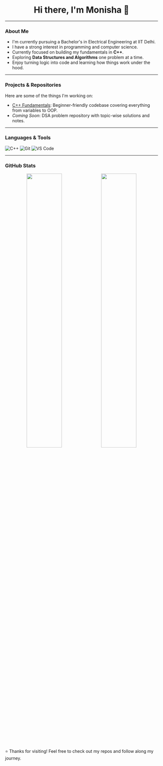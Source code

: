 <h1 align="center">Hi there, I'm Monisha 👋</h1>



---

###  About Me
-  I'm currently pursuing a Bachelor's in Electrical Engineering at IIT Delhi.
-  I have a strong interest in programming and computer science.
-  Currently focused on building my fundamentals in **C++**.
-  Exploring **Data Structures and Algorithms** one problem at a time.
-  Enjoy turning logic into code and learning how things work under the hood.

---

###  Projects & Repositories

Here are some of the things I'm working on:

-  [C++ Fundamentals](https://github.com/monisha8878/Projects-CPP.git): Beginner-friendly codebase covering everything from variables to OOP.
-  *Coming Soon*: DSA problem repository with topic-wise solutions and notes.

---

### Languages & Tools

![C++](https://img.shields.io/badge/C%2B%2B-00599C?style=flat&logo=c%2B%2B&logoColor=white)
![Git](https://img.shields.io/badge/Git-F05032?style=flat&logo=git&logoColor=white)
![VS Code](https://img.shields.io/badge/VSCode-007ACC?style=flat&logo=visual-studio-code)

---

###  GitHub Stats

<p align="center">
  <img width="48%" src="https://github-readme-stats.vercel.app/api?username=monisha8878&show_icons=true&theme=tokyonight" />
  <img width="48%" src="https://github-readme-stats.vercel.app/api/top-langs/?username=monisha8878&layout=compact&theme=tokyonight" />
</p>


⭐️ Thanks for visiting! Feel free to check out my repos and follow along my journey.

<!--
**monisha8878/monisha8878** is a ✨ _special_ ✨ repository because its `README.md` (this file) appears on your GitHub profile.

Here are some ideas to get you started:

- 🔭 I’m currently working on ...
- 🌱 I’m currently learning ...
- 👯 I’m looking to collaborate on ...
- 🤔 I’m looking for help with ...
- 💬 Ask me about ...
- 📫 How to reach me: ...
- 😄 Pronouns: ...
- ⚡ Fun fact: ...
-->
